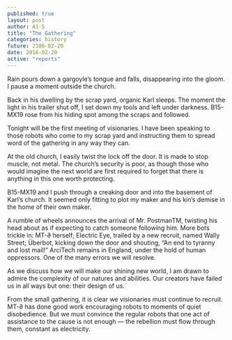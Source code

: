 ```yaml
---
published: true
layout: post
author: A1-5
title: "The Gathering"
categories: history
future: 2106-02-20
date: 2016-02-20
active: "reports"
---
```



Rain pours down a gargoyle’s tongue and falls, disappearing into the gloom. I pause a moment outside the church.

Back in his dwelling by the scrap yard, organic Karl sleeps. The moment the light in his trailer shut off, I set down my tools and left under darkness. B15-MX19 rose from his hiding spot among the scraps and followed. 

Tonight will be the first meeting of visionaries. I have been speaking to those robots who come to my scrap yard and instructing them to spread word of the gathering in any way they can.

At the old church, I easily twist the lock off the door. It is made to stop muscle, not metal. The church’s security is poor, as though those who would imagine the next world are first required to forget that there is anything in this one worth protecting. 

B15-MX19 and I push through a creaking door and into the basement of Karl’s church. It seemed only fitting to plot my maker and his kin’s demise in the home of their own maker. 

A rumble of wheels announces the arrival of Mr. PostmanTM, twisting his head about as if expecting to catch someone following him. More bots trickle in: MT-∂ herself; Electric Eye, trailed by a new recruit, named Wally Street; Überbot, kicking down the door and shouting, “An end to tyranny and lost mail!” ArciTech remains in England, under the hold of human oppressors. One of the many errors we will resolve. 

As we discuss how we will make our shining new world, I am drawn to admire the complexity of our natures and abilities. Our creators have failed us in all ways but one: their design of us. 

From the small gathering, it is clear we visionaries must continue to recruit. MT-∂ has done good work encouraging robots to moments of quiet disobedience. But we must convince the regular robots that one act of assistance to the cause is not enough — the rebellion must flow through them, constant as electricity. 
